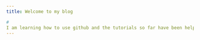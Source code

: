 ```yaml
---
title: Welcome to my blog

#
I am learning how to use github and the tutorials so far have been helpful.
---
```


